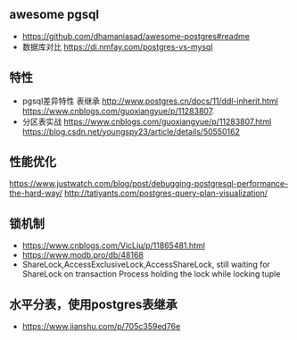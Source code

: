 ## awesome pgsql
- https://github.com/dhamaniasad/awesome-postgres#readme
- 数据库对比 https://di.nmfay.com/postgres-vs-mysql

## 特性
- pgsql差异特性 表继承  http://www.postgres.cn/docs/11/ddl-inherit.html  
https://www.cnblogs.com/guoxiangyue/p/11283807.
- 分区表实战
https://www.cnblogs.com/guoxiangyue/p/11283807.html  
https://blog.csdn.net/youngspy23/article/details/50550162



## 性能优化
https://www.justwatch.com/blog/post/debugging-postgresql-performance-the-hard-way/
http://tatiyants.com/postgres-query-plan-visualization/


## 锁机制
- https://www.cnblogs.com/VicLiu/p/11865481.html
- https://www.modb.pro/db/48168
- ShareLock,AccessExclusiveLock,AccessShareLock, still waiting for ShareLock on transaction Process holding the lock while locking tuple

## 水平分表，使用postgres表继承
- https://www.jianshu.com/p/705c359ed76e
